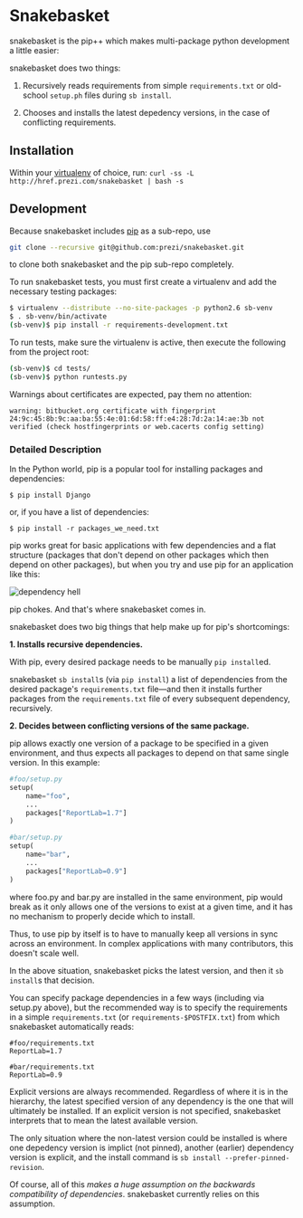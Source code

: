 Snakebasket
===============

snakebasket is the pip++ which makes multi-package python development a little easier:

snakebasket does two things:

1. Recursively reads requirements from simple `requirements.txt` or old-school `setup.ph` files during `sb install`.

2. Chooses and installs the latest depedency versions, in the case of conflicting requirements.

Installation
---
Within your [virtualenv](https://pypi.python.org/pypi/virtualenv) of choice, run:
`curl -ss -L http://href.prezi.com/snakebasket | bash -s`

Development
---
Because snakebasket includes [pip](https://github.com/pypa/pip) as a sub-repo, use
```bash
git clone --recursive git@github.com:prezi/snakebasket.git 
```
to clone both snakebasket and the pip sub-repo completely.


To run snakebasket tests, you must first create a virtualenv
and add the necessary testing packages:
```bash
$ virtualenv --distribute --no-site-packages -p python2.6 sb-venv
$ . sb-venv/bin/activate
(sb-venv)$ pip install -r requirements-development.txt 
```
To run tests, make sure the virtualenv is active, then execute the
following from the project root:
```bash
(sb-venv)$ cd tests/
(sb-venv)$ python runtests.py
```
Warnings about certificates are expected, pay them no attention:
```
warning: bitbucket.org certificate with fingerprint 24:9c:45:8b:9c:aa:ba:55:4e:01:6d:58:ff:e4:28:7d:2a:14:ae:3b not verified (check hostfingerprints or web.cacerts config setting)
```

### Detailed Description
In the Python world, pip is a popular tool for installing packages and dependencies:

`$ pip install Django`

or, if you have a list of dependencies:

`$ pip install -r packages_we_need.txt`

pip works great for basic applications with few dependencies and a flat structure (packages that don't depend on other packages which then depend on other packages), but when you try and use pip for an application like this:

![dependency hell](https://github.com/prezi/snakebasket/wiki/dependency_hell.jpg)

pip chokes. And that's where snakebasket comes in.

snakebasket does two big things that help make up for pip's shortcomings: 

**1. Installs recursive dependencies.**

With pip, every desired package needs to be manually `pip install`ed.

snakebasket `sb install`s (via `pip install`) a list of dependencies from the desired package's `requirements.txt` file—and then it installs further packages from the `requirements.txt` file of every subsequent dependency, recursively.

**2. Decides between conflicting versions of the same package.**

pip allows exactly one version of a package to be specified in a given environment, and thus expects all packages to depend on that same single version. In this example:

```python
#foo/setup.py
setup(
    name="foo",
    ...
    packages["ReportLab=1.7"]
)
```

```python
#bar/setup.py
setup(
    name="bar",
    ...
    packages["ReportLab=0.9"]
)
```

where foo.py and bar.py are installed in the same environment, pip would break as it only allows one of the versions to exist at a given time, and it has no mechanism to properly decide which to install.

Thus, to use pip by itself is to have to manually keep all versions in sync across an environment. In complex applications with many contributors, this doesn't scale well.

In the above situation, snakebasket picks the latest version, and then it `sb install`s that decision.

You can specify package dependencies in a few ways (including via setup.py above), but the recommended way is to specify the requirements in a simple `requirements.txt` (or `requirements-$POSTFIX.txt`) from which snakebasket automatically reads:

```
#foo/requirements.txt
ReportLab=1.7
```

```
#bar/requirements.txt
ReportLab=0.9
```

Explicit versions are always recommended. Regardless of where it is in the hierarchy, the latest specified version of any dependency is the one that will ultimately be installed. If an explicit version is not specified, snakebasket interprets that to mean the latest available version.

The only situation where the non-latest version could be installed is where one depedency version is implict (not pinned), another (earlier) dependency version is explicit, and the install command is `sb install --prefer-pinned-revision`.

Of course, all of this *makes a huge assumption on the backwards compatibility of dependencies*. snakebasket currently relies on this assumption.